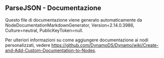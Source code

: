 ## ParseJSON - Documentazione
Questo file di documentazione viene generato automaticamente da NodeDocumentationMarkdownGenerator, Version=2.14.0.3986, Culture=neutral, PublicKeyToken=null.

Per ulteriori informazioni su come aggiungere documentazione ai nodi personalizzati, vedere https://github.com/DynamoDS/Dynamo/wiki/Create-and-Add-Custom-Documentation-to-Nodes.

